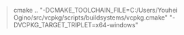 > cmake .. "-DCMAKE_TOOLCHAIN_FILE=C:/Users/Youhei Ogino/src/vcpkg/scripts/buildsystems/vcpkg.cmake"  "-DVCPKG_TARGET_TRIPLET=x64-windows"